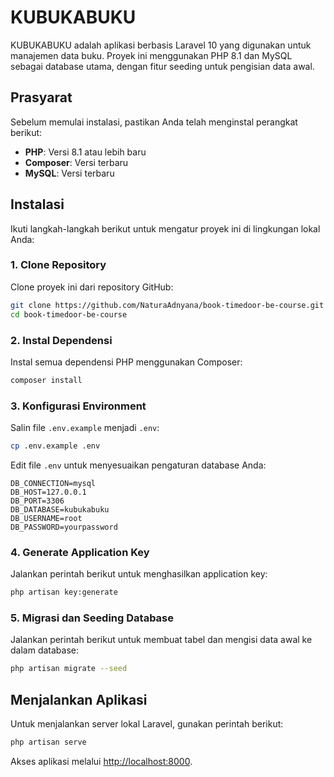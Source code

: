 # KUBUKABUKU

KUBUKABUKU adalah aplikasi berbasis Laravel 10 yang digunakan untuk manajemen data buku. Proyek ini menggunakan PHP 8.1 dan MySQL sebagai database utama, dengan fitur seeding untuk pengisian data awal.

## Prasyarat

Sebelum memulai instalasi, pastikan Anda telah menginstal perangkat berikut:

-   **PHP**: Versi 8.1 atau lebih baru
-   **Composer**: Versi terbaru
-   **MySQL**: Versi terbaru

## Instalasi

Ikuti langkah-langkah berikut untuk mengatur proyek ini di lingkungan lokal Anda:

### 1. Clone Repository

Clone proyek ini dari repository GitHub:

```bash
git clone https://github.com/NaturaAdnyana/book-timedoor-be-course.git
cd book-timedoor-be-course
```

### 2. Instal Dependensi

Instal semua dependensi PHP menggunakan Composer:

```bash
composer install
```

### 3. Konfigurasi Environment

Salin file `.env.example` menjadi `.env`:

```bash
cp .env.example .env
```

Edit file `.env` untuk menyesuaikan pengaturan database Anda:

```env
DB_CONNECTION=mysql
DB_HOST=127.0.0.1
DB_PORT=3306
DB_DATABASE=kubukabuku
DB_USERNAME=root
DB_PASSWORD=yourpassword
```

### 4. Generate Application Key

Jalankan perintah berikut untuk menghasilkan application key:

```bash
php artisan key:generate
```

### 5. Migrasi dan Seeding Database

Jalankan perintah berikut untuk membuat tabel dan mengisi data awal ke dalam database:

```bash
php artisan migrate --seed
```

## Menjalankan Aplikasi

Untuk menjalankan server lokal Laravel, gunakan perintah berikut:

```bash
php artisan serve
```

Akses aplikasi melalui [http://localhost:8000](http://localhost:8000).
